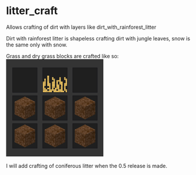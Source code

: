 # litter_craft
Allows crafting of dirt with layers like dirt_with_rainforest_litter


Dirt with rainforest litter is shapeless crafting dirt with jungle leaves, snow is the same only with snow.

Grass and dry grass blocks are crafted like so:
![dry_grass_craft](Craftme.png)

I will add crafting of coniferous litter when the 0.5 release is made.
